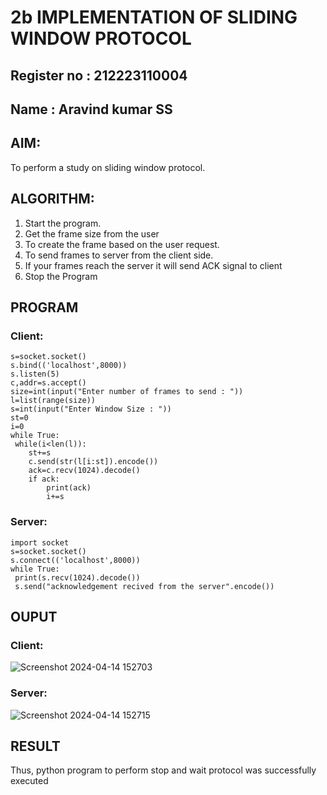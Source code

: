 # 2b IMPLEMENTATION OF SLIDING WINDOW PROTOCOL
## Register no : 212223110004
## Name : Aravind kumar SS
## AIM:
To perform a study on sliding window protocol.
## ALGORITHM:
1. Start the program.
2. Get the frame size from the user
3. To create the frame based on the user request.
4. To send frames to server from the client side.
5. If your frames reach the server it will send ACK signal to client
6. Stop the Program
## PROGRAM
### Client:
```import socket
s=socket.socket()
s.bind(('localhost',8000))
s.listen(5)
c,addr=s.accept()
size=int(input("Enter number of frames to send : "))
l=list(range(size))
s=int(input("Enter Window Size : "))
st=0
i=0
while True:
 while(i<len(l)):
    st+=s
    c.send(str(l[i:st]).encode())
    ack=c.recv(1024).decode()
    if ack:
        print(ack)
        i+=s
```
### Server:
```
import socket
s=socket.socket()
s.connect(('localhost',8000))
while True: 
 print(s.recv(1024).decode())
 s.send("acknowledgement recived from the server".encode())
```
## OUPUT
### Client:
![Screenshot 2024-04-14 152703](https://github.com/Bharathraj2006/2b_SLIDING_WINDOW_PROTOCOL/assets/152376845/e9f2a9f7-4563-4c90-82df-fd838a38cfdc)
### Server:
![Screenshot 2024-04-14 152715](https://github.com/Bharathraj2006/2b_SLIDING_WINDOW_PROTOCOL/assets/152376845/f007955b-6440-4158-9b2a-b4419def1bd2)

## RESULT
Thus, python program to perform stop and wait protocol was successfully executed
